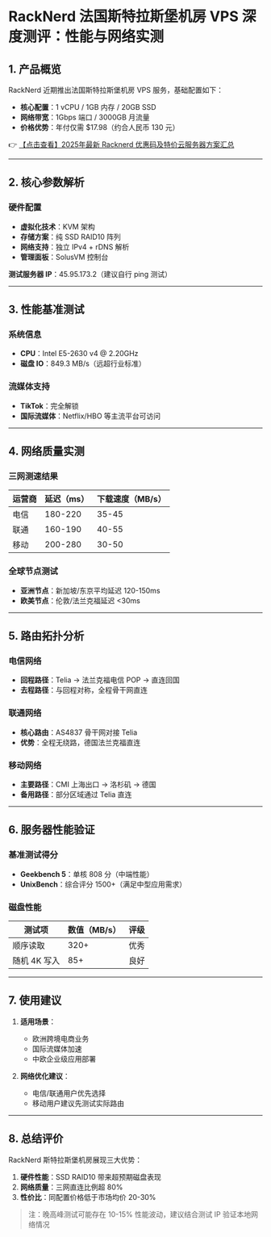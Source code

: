 # RackNerd 法国斯特拉斯堡机房 VPS 深度测评：性能与网络实测

## 1. 产品概览
RackNerd 近期推出法国斯特拉斯堡机房 VPS 服务，基础配置如下：
- **核心配置**：1 vCPU / 1GB 内存 / 20GB SSD
- **网络带宽**：1Gbps 端口 / 3000GB 月流量
- **价格优势**：年付仅需 $17.98（约合人民币 130 元）

👉 [【点击查看】2025年最新 Racknerd 优惠码及特价云服务器方案汇总](https://bit.ly/Rack_Nerd)

---

## 2. 核心参数解析
### 硬件配置
- **虚拟化技术**：KVM 架构
- **存储方案**：纯 SSD RAID10 阵列
- **网络支持**：独立 IPv4 + rDNS 解析
- **管理面板**：SolusVM 控制台

**测试服务器 IP**：45.95.173.2（建议自行 ping 测试）

---

## 3. 性能基准测试
### 系统信息
- **CPU**：Intel E5-2630 v4 @ 2.20GHz
- **磁盘 IO**：849.3 MB/s（远超行业标准）

### 流媒体支持
- **TikTok**：完全解锁
- **国际流媒体**：Netflix/HBO 等主流平台可访问

---

## 4. 网络质量实测
### 三网测速结果
| 运营商 | 延迟（ms） | 下载速度（MB/s） |
|--------|------------|------------------|
| 电信   | 180-220    | 35-45            |
| 联通   | 160-190    | 40-55            |
| 移动   | 200-280    | 30-50            |

### 全球节点测试
- **亚洲节点**：新加坡/东京平均延迟 120-150ms
- **欧美节点**：伦敦/法兰克福延迟 <30ms

---

## 5. 路由拓扑分析
### 电信网络
- **回程路径**：Telia → 法兰克福电信 POP → 直连回国
- **去程路径**：与回程对称，全程骨干网直连

### 联通网络
- **核心路由**：AS4837 骨干网对接 Telia
- **优势**：全程无绕路，德国法兰克福直连

### 移动网络
- **主要路径**：CMI 上海出口 → 洛杉矶 → 德国
- **备用路径**：部分区域通过 Telia 直连

---

## 6. 服务器性能验证
### 基准测试得分
- **Geekbench 5**：单核 808 分（中端性能）
- **UnixBench**：综合评分 1500+（满足中型应用需求）

### 磁盘性能
| 测试项       | 数值（MB/s） | 评级  |
|--------------|-------------|-------|
| 顺序读取     | 320+        | 优秀  |
| 随机 4K 写入 | 85+         | 良好  |

---

## 7. 使用建议
1. **适用场景**：
   - 欧洲跨境电商业务
   - 国际流媒体加速
   - 中欧企业级应用部署

2. **网络优化建议**：
   - 电信/联通用户优先选择
   - 移动用户建议先测试实际路由

---

## 8. 总结评价
RackNerd 斯特拉斯堡机房展现三大优势：
1. **硬件性能**：SSD RAID10 带来超预期磁盘表现
2. **网络质量**：三网直连比例超 80%
3. **性价比**：同配置价格低于市场均价 20-30%

> 注：晚高峰测试可能存在 10-15% 性能波动，建议结合测试 IP 验证本地网络情况